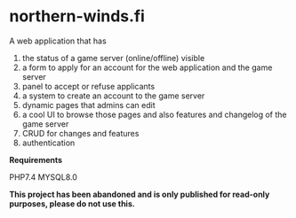 # northern-winds.fi

A web application that has
1. the status of a game server (online/offline) visible
2. a form to apply for an account for the web application and the game server
3. panel to accept or refuse applicants
4. a system to create an account to the game server
5. dynamic pages that admins can edit
6. a cool UI to browse those pages and also features and changelog of the game server
7. CRUD for changes and features
8. authentication

<b>Requirements</b>

 PHP7.4
 MYSQL8.0

<b>This project has been abandoned and is only published for read-only purposes, please do not use this.</b>
